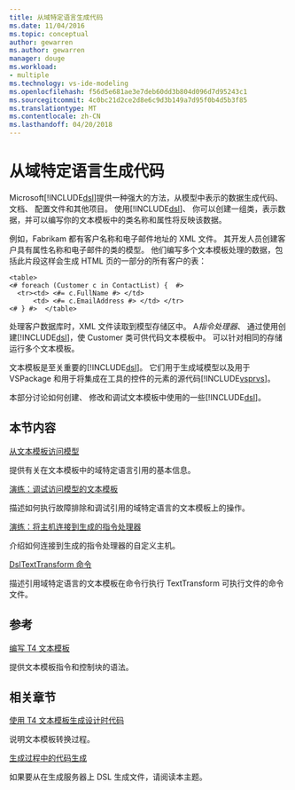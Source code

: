 ```yaml
---
title: 从域特定语言生成代码
ms.date: 11/04/2016
ms.topic: conceptual
author: gewarren
ms.author: gewarren
manager: douge
ms.workload:
- multiple
ms.technology: vs-ide-modeling
ms.openlocfilehash: f56d5e681ae3e7deb60dd3b804d096d7d95243c1
ms.sourcegitcommit: 4c0bc21d2ce2d8e6c9d3b149a7d95f0b4d5b3f85
ms.translationtype: MT
ms.contentlocale: zh-CN
ms.lasthandoff: 04/20/2018
---
```

# <a name="generating-code-from-a-domain-specific-language"></a>从域特定语言生成代码
Microsoft[!INCLUDE[dsl](../modeling/includes/dsl_md.md)]提供一种强大的方法，从模型中表示的数据生成代码、 文档、 配置文件和其他项目。 使用[!INCLUDE[dsl](../modeling/includes/dsl_md.md)]、 你可以创建一组类，表示数据，并可以编写你的文本模板中的类名称和属性将反映该数据。

 例如，Fabrikam 都有客户名称和电子邮件地址的 XML 文件。 其开发人员创建客户具有属性名称和电子邮件的类的模型。 他们编写多个文本模板处理的数据，包括此片段这样会生成 HTML 页的一部分的所有客户的表：

```
<table>
<# foreach (Customer c in ContactList) {  #>
  <tr><td> <#= c.FullName #> </td>
      <td> <#= c.EmailAddress #> </td> </tr>
<# } #>  </table>
```

 处理客户数据库时，XML 文件读取到模型存储区中。 A*指令处理器*、 通过使用创建[!INCLUDE[dsl](../modeling/includes/dsl_md.md)]，使 Customer 类可供代码文本模板中。 可以针对相同的存储运行多个文本模板。

 文本模板是至关重要的[!INCLUDE[dsl](../modeling/includes/dsl_md.md)]。 它们用于生成域模型以及用于 VSPackage 和用于将集成在工具的控件的元素的源代码[!INCLUDE[vsprvs](../code-quality/includes/vsprvs_md.md)]。

 本部分讨论如何创建、 修改和调试文本模板中使用的一些[!INCLUDE[dsl](../modeling/includes/dsl_md.md)]。

## <a name="in-this-section"></a>本节内容
 [从文本模板访问模型](../modeling/accessing-models-from-text-templates.md)

 提供有关在文本模板中的域特定语言引用的基本信息。

 [演练：调试访问模型的文本模板](../modeling/walkthrough-debugging-a-text-template-that-accesses-a-model.md)

 描述如何执行故障排除和调试引用的域特定语言的文本模板上的操作。

 [演练：将主机连接到生成的指令处理器](../modeling/walkthrough-connecting-a-host-to-a-generated-directive-processor.md)

 介绍如何连接到生成的指令处理器的自定义主机。

 [DslTextTransform 命令](../modeling/the-dsltexttransform-command.md)

 描述引用域特定语言的文本模板在命令行执行 TextTransform 可执行文件的命令文件。

## <a name="reference"></a>参考
 [编写 T4 文本模板](../modeling/writing-a-t4-text-template.md)

 提供文本模板指令和控制块的语法。

## <a name="related-sections"></a>相关章节
 [使用 T4 文本模板生成设计时代码](../modeling/design-time-code-generation-by-using-t4-text-templates.md)

 说明文本模板转换过程。

 [生成过程中的代码生成](../modeling/code-generation-in-a-build-process.md)

 如果要从在生成服务器上 DSL 生成文件，请阅读本主题。